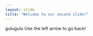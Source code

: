 ```yaml
---
layout: slide
title: "Welcome to our second slide!"
---
```

gulugulu
Use the left arrow to go back!
